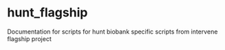 # hunt_flagship
Documentation for scripts for hunt biobank specific scripts from intervene flagship project
